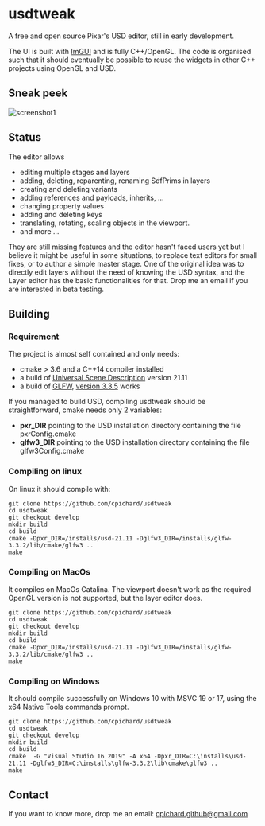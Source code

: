 
# usdtweak

A free and open source Pixar's USD editor, still in early development.

The UI is built with [ImGUI](https://github.com/ocornut/imgui) and is fully C++/OpenGL. The code is organised such that it should eventually be possible to reuse the widgets in other C++ projects using OpenGL and USD.

## Sneak peek

![screenshot1](https://media.giphy.com/media/9Nb4JmmqEXzO05DpvL/giphy.gif)

## Status

The editor allows

- editing multiple stages and layers
- adding, deleting, reparenting, renaming SdfPrims in layers
- creating and deleting variants
- adding references and payloads, inherits, ...
- changing property values
- adding and deleting keys
- translating, rotating, scaling objects in the viewport.
- and more ...

They are still missing features and the editor hasn't faced users yet but I believe it might be useful in some situations, to replace text editors for small fixes, or to author a simple master stage. One of the original idea was to directly edit layers without the need of knowing the USD syntax, and the Layer editor has the basic functionalities for that. Drop me an email if you are interested in beta testing.

## Building

### Requirement

The project is almost self contained and only needs:

- cmake > 3.6 and a C++14 compiler installed
- a build of [Universal Scene Description](https://github.com/PixarAnimationStudios/USD/releases/tag/v21.11) version 21.11
- a build of [GLFW](https://www.glfw.org/), [version 3.3.5](https://github.com/glfw/glfw/releases/download/3.3.5/glfw-3.3.5.zip) works

If you managed to build USD, compiling usdtweak should be straightforward, cmake needs only 2 variables:

- __pxr_DIR__ pointing to the USD installation directory containing the file pxrConfig.cmake
- __glfw3_DIR__  pointing to the USD installation directory containing the file glfw3Config.cmake

### Compiling on linux

On linux it should compile with:

    git clone https://github.com/cpichard/usdtweak
    cd usdtweak
    git checkout develop
    mkdir build
    cd build
    cmake -Dpxr_DIR=/installs/usd-21.11 -Dglfw3_DIR=/installs/glfw-3.3.2/lib/cmake/glfw3 ..
    make

### Compiling on MacOs

It compiles on MacOs Catalina. The viewport doesn't work as the required OpenGL version is not supported, but the layer editor does.

    git clone https://github.com/cpichard/usdtweak
    cd usdtweak
    git checkout develop
    mkdir build
    cd build
    cmake -Dpxr_DIR=/installs/usd-21.11 -Dglfw3_DIR=/installs/glfw-3.3.2/lib/cmake/glfw3 ..
    make

### Compiling on Windows

It should compile successfully on Windows 10 with MSVC 19 or 17, using the x64 Native Tools commands prompt.

    git clone https://github.com/cpichard/usdtweak
    cd usdtweak
    git checkout develop
    mkdir build
    cd build
    cmake  -G "Visual Studio 16 2019" -A x64 -Dpxr_DIR=C:\installs\usd-21.11 -Dglfw3_DIR=C:\installs\glfw-3.3.2\lib\cmake\glfw3 ..
    make

## Contact

If you want to know more, drop me an email: cpichard.github@gmail.com
